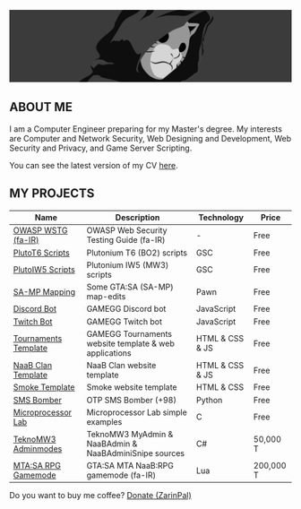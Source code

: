 ![MH11's Header](assets/xheader.jpg)

## ABOUT ME

I am a Computer Engineer preparing for my Master's degree. My interests are Computer and Network Security, Web Designing and Development, Web Security and Privacy, and Game Server Scripting.

You can see the latest version of my CV [here](assets/cv.pdf).

## MY PROJECTS

| Name                                                                         | Description                                            | Technology      | Price     |
| ---------------------------------------------------------------------------- | ------------------------------------------------------ | --------------- | --------- |
| [OWASP WSTG (fa-IR)](https://github.com/whoismh11/owasp-wstg-fa)             | OWASP Web Security Testing Guide (fa-IR)               | -               | Free      |
| [PlutoT6 Scripts](https://github.com/whoismh11/plutot6-scripts)              | Plutonium T6 (BO2) scripts                             | GSC             | Free      |
| [PlutoIW5 Scripts](https://github.com/whoismh11/plutoiw5-scripts)            | Plutonium IW5 (MW3) scripts                            | GSC             | Free      |
| [SA-MP Mapping](https://github.com/whoismh11/samp-mapping)                   | Some GTA:SA (SA-MP) map-edits                          | Pawn            | Free      |
| [Discord Bot](https://github.com/whoismh11/discord-bot)                      | GAMEGG Discord bot                                     | JavaScript      | Free      |
| [Twitch Bot](https://github.com/whoismh11/twitch-bot)                        | GAMEGG Twitch bot                                      | JavaScript      | Free      |
| [Tournaments Template](https://github.com/whoismh11/tournaments-template)    | GAMEGG Tournaments website template & web applications | HTML & CSS & JS | Free      |
| [NaaB Clan Template](https://github.com/whoismh11/naabclan-template)         | NaaB Clan website template                             | HTML & CSS & JS | Free      |
| [Smoke Template](https://github.com/whoismh11/smoke-template)                | Smoke website template                                 | HTML & CSS      | Free      |
| [SMS Bomber](https://github.com/whoismh11/sms-bomber)                        | OTP SMS Bomber (+98)                                   | Python          | Free      |
| [Microprocessor Lab](https://github.com/whoismh11/microprocessor-lab)        | Microprocessor Lab simple examples                     | C               | Free      |
| [TeknoMW3 Adminmodes](https://gamegg.ir/files/file/21-teknomw3-admin-source) | TeknoMW3 MyAdmin & NaaBAdmin & NaaBAdminiSnipe sources | C#              | 50,000 T  |
| [MTA:SA RPG Gamemode](https://gamegg.ir/files/file/11-mta-rpg-gamemode)      | GTA:SA MTA NaaB:RPG gamemode (fa-IR)                   | Lua             | 200,000 T |

Do you want to buy me coffee? [Donate (ZarinPal)](https://zarinp.al/whoismh11)
